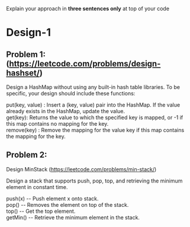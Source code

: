 Explain your approach in **three sentences only** at top of your code

# Design-1

## Problem 1:(https://leetcode.com/problems/design-hashset/)

Design a HashMap without using any built-in hash table libraries.
To be specific, your design should include these functions:<br>

put(key, value) : Insert a (key, value) pair into the HashMap. If the value already exists in the HashMap, update the value.<br>
get(key): Returns the value to which the specified key is mapped, or -1 if this map contains no mapping for the key.<br>
remove(key) : Remove the mapping for the value key if this map contains the mapping for the key.


## Problem 2:
Design MinStack (https://leetcode.com/problems/min-stack/)

Design a stack that supports push, pop, top, and retrieving the minimum element in constant time.

push(x) -- Push element x onto stack.<br>
pop() -- Removes the element on top of the stack.<br>
top() -- Get the top element.<br>
getMin() -- Retrieve the minimum element in the stack.



